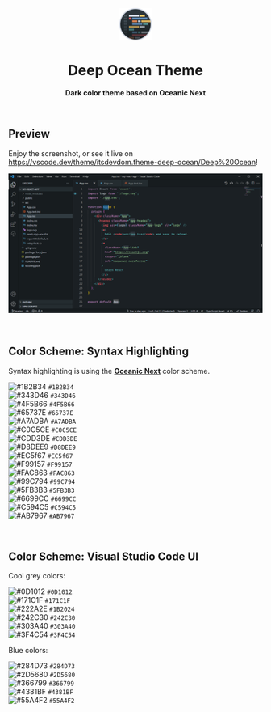 <br><br>

<div align="center">

![Logo](assets/icon-small.png?raw=true)

# Deep Ocean Theme

**Dark color theme based on Oceanic Next**

</div>

<br>

## Preview

Enjoy the screenshot, or see it live on https://vscode.dev/theme/itsdevdom.theme-deep-ocean/Deep%20Ocean!

![Preview](assets/preview.png?raw=true)

<br>

## Color Scheme: Syntax Highlighting

Syntax highlighting is using the **[Oceanic Next](https://github.com/voronianski/oceanic-next-color-scheme#color-palette)** color scheme.

![#1B2B34](https://via.placeholder.com/11/1B2B34/000000?text=+) `#1B2B34`<br>
![#343D46](https://via.placeholder.com/11/343D46/000000?text=+) `#343D46`<br>
![#4F5B66](https://via.placeholder.com/11/4F5B66/000000?text=+) `#4F5B66`<br>
![#65737E](https://via.placeholder.com/11/65737E/000000?text=+) `#65737E`<br>
![#A7ADBA](https://via.placeholder.com/11/A7ADBA/000000?text=+) `#A7ADBA`<br>
![#C0C5CE](https://via.placeholder.com/11/C0C5CE/000000?text=+) `#C0C5CE`<br>
![#CDD3DE](https://via.placeholder.com/11/CDD3DE/000000?text=+) `#CDD3DE`<br>
![#D8DEE9](https://via.placeholder.com/11/D8DEE9/000000?text=+) `#D8DEE9`<br>
![#EC5f67](https://via.placeholder.com/11/EC5f67/000000?text=+) `#EC5f67`<br>
![#F99157](https://via.placeholder.com/11/F99157/000000?text=+) `#F99157`<br>
![#FAC863](https://via.placeholder.com/11/FAC863/000000?text=+) `#FAC863`<br>
![#99C794](https://via.placeholder.com/11/99C794/000000?text=+) `#99C794`<br>
![#5FB3B3](https://via.placeholder.com/11/5FB3B3/000000?text=+) `#5FB3B3`<br>
![#6699CC](https://via.placeholder.com/11/6699CC/000000?text=+) `#6699CC`<br>
![#C594C5](https://via.placeholder.com/11/C594C5/000000?text=+) `#C594C5`<br>
![#AB7967](https://via.placeholder.com/11/AB7967/000000?text=+) `#AB7967`<br>

<br>

## Color Scheme: Visual Studio Code UI

Cool grey colors:

![#0D1012](https://via.placeholder.com/11/0D1012/000000?text=+) `#0D1012`<br>
![#171C1F](https://via.placeholder.com/11/171C1F/000000?text=+) `#171C1F`<br>
![#222A2E](https://via.placeholder.com/11/1B2024/000000?text=+) `#1B2024`<br>
![#242C30](https://via.placeholder.com/11/242C30/000000?text=+) `#242C30`<br>
![#303A40](https://via.placeholder.com/11/303A40/000000?text=+) `#303A40`<br>
![#3F4C54](https://via.placeholder.com/11/3F4C54/000000?text=+) `#3F4C54`<br>

Blue colors:

![#284D73](https://via.placeholder.com/11/284D73/000000?text=+) `#284D73`<br>
![#2D5680](https://via.placeholder.com/11/2D5680/000000?text=+) `#2D5680`<br>
![#366799](https://via.placeholder.com/11/366799/000000?text=+) `#366799`<br>
![#4381BF](https://via.placeholder.com/11/4381BF/000000?text=+) `#4381BF`<br>
![#55A4F2](https://via.placeholder.com/11/55A4F2/000000?text=+) `#55A4F2`<br>
